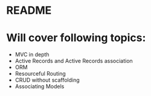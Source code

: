 # README

# Will cover following topics:

* MVC in depth
* Active Records and Active Records association
* ORM
* Resourceful Routing
* CRUD without scaffolding
* Associating Models
